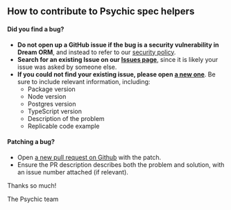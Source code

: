 ## How to contribute to Psychic spec helpers

#### **Did you find a bug?**

- **Do not open up a GitHub issue if the bug is a security vulnerability
  in Dream ORM**, and instead to refer to our [security policy](https://github.com/rvohealth/psychic-spec-helpers/SECURITY.md).
- **Search for an existing Issue on our [Issues page](https://github.com/rvohealth/psychic-spec-helpers/issues)**, since it is likely your issue was asked by someone else.
- **If you could not find your existing issue, please open [a new one](https://github.com/rvohealth/psychic-spec-helpers/issues/new)**. Be sure to include relevant information, including:
  - Package version
  - Node version
  - Postgres version
  - TypeScript version
  - Description of the problem
  - Replicable code example

#### **Patching a bug?**

- Open [a new pull request on Github](https://github.com/rvohealth/psychic-spec-helpers/pulls) with the patch.
- Ensure the PR description describes both the problem and solution, with an issue number attached (if relevant).

Thanks so much!

The Psychic team
